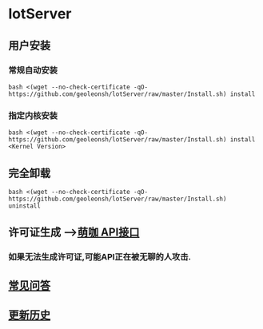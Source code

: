 # lotServer


## 用户安装
### 常规自动安装
```
bash <(wget --no-check-certificate -qO- https://github.com/geoleonsh/lotServer/raw/master/Install.sh) install
```

### 指定内核安装
```
bash <(wget --no-check-certificate -qO- https://github.com/geoleonsh/lotServer/raw/master/Install.sh) install <Kernel Version>
```

## 完全卸载
```
bash <(wget --no-check-certificate -qO- https://github.com/geoleonsh/lotServer/raw/master/Install.sh) uninstall
```

## 许可证生成 -->[萌咖 API接口](https://moeclub.org/api)  
### 如果无法生成许可证,可能API正在被无聊的人攻击.

## [常见问答](https://github.com/MoeClub/lotServer/wiki)     

## [更新历史](http://download.appexnetworks.com.cn/releaseNotes/)     

  
